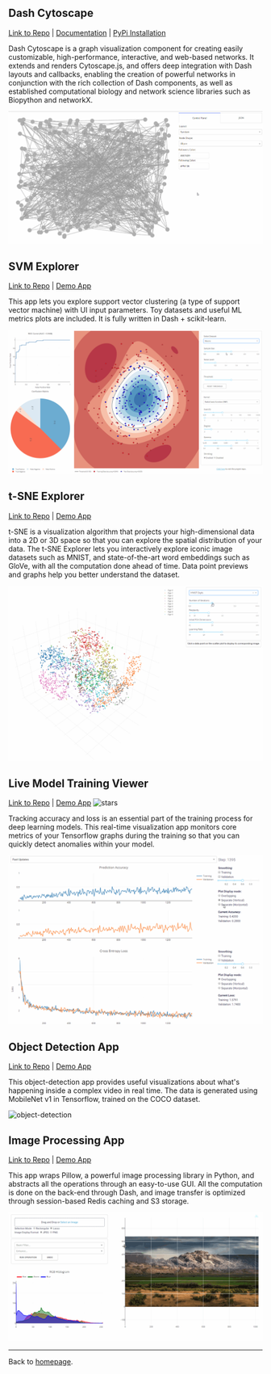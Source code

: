 ## Dash Cytoscape
[Link to Repo](https://github.com/plotly/dash-cytoscape) | [Documentation](https://dash.plot.ly/cytoscape) | [PyPi Installation](https://pypi.org/project/dash-cytoscape/)

Dash Cytoscape is a graph visualization component for creating easily customizable, high-performance, interactive, and web-based networks. It extends and renders Cytoscape.js, and offers deep integration with Dash layouts and callbacks, enabling the creation of powerful networks in conjunction with the rich collection of Dash components, as well as established computational biology and network science libraries such as Biopython and networkX.

![cytoscape](images/cytoscape.gif)


## SVM Explorer
[Link to Repo](https://github.com/plotly/dash-svm) | [Demo App](http://dash-svm.herokuapp.com/)

This app lets you explore support vector clustering (a type of support vector machine) with UI input parameters. Toy datasets and useful ML metrics plots are included. It is fully written in Dash + scikit-learn.

![svm](images/svm.gif)


## t-SNE Explorer
[Link to Repo](https://github.com/plotly/dash-tsne) | [Demo App](https://dash-tsne.plot.ly/)

t-SNE is a visualization algorithm that projects your high-dimensional data into a 2D or 3D space so that you can explore the spatial distribution of your data. The t-SNE Explorer lets you interactively explore iconic image datasets such as MNIST, and state-of-the-art word embeddings such as GloVe, with all the computation done ahead of time. Data point previews and graphs help you better understand the dataset.

![tsne-image](images/tsne.gif)


## Live Model Training Viewer
[Link to Repo](https://github.com/plotly/dash-live-model-training) | [Demo App](https://dash-live-model-training.plot.ly/) ![stars](https://img.shields.io/github/stars/plotly/dash-live-model-training.svg)

Tracking accuracy and loss is an essential part of the training process for deep learning models. This real-time visualization app monitors core metrics of your Tensorflow graphs during the training so that you can quickly detect anomalies within your model.

![live-model-training](images/live-model-training.gif)


## Object Detection App
[Link to Repo](https://github.com/plotly/dash-object-detection) | [Demo App](https://dash-object-detection.plot.ly/)

This object-detection app provides useful visualizations about what's happening inside a complex video in real time. The data is generated using MobileNet v1 in Tensorflow, trained on the COCO dataset.

![object-detection](images/object-detection.gif)


## Image Processing App
[Link to Repo](https://github.com/plotly/dash-image-processing) | [Demo App](http://dash-image-processing.herokuapp.com/)

This app wraps Pillow, a powerful image processing library in Python, and abstracts all the operations through an easy-to-use GUI. All the computation is done on the back-end through Dash, and image transfer is optimized through session-based Redis caching and S3 storage.

![image-processing](images/image-processing.gif)


---

Back to [homepage](https://xinghanlu.com/).
